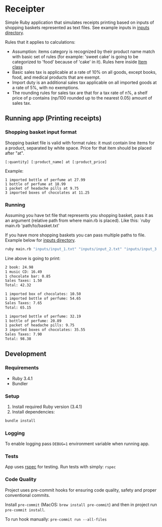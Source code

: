 # Receipter

Simple Ruby application that simulates receipts printing based on inputs of shopping baskets represented as text files. See example inputs in [inputs directory](./inputs).

Rules that it applies to calculations:

- Assumption: items category is recognized by their product name match with basic set of rules (for example: 'sweet cake' is going to be categorized to 'food' because of 'cake' in it). Rules here inside [Item class](./app/models/item.rb)
- Basic sales tax is applicable at a rate of 10% on all goods, except books, food, and medical products that are exempt.
- Import duty is an additional sales tax applicable on all imported goods at a rate of 5%, with no exemptions.
- The rounding rules for sales tax are that for a tax rate of n%, a shelf price of p contains (np/100 rounded up to the nearest 0.05) amount of sales tax.

## Running app (Printing receipts)

### Shopping basket input format

Shopping basket file is valid with format rules: it must contain line items for a product, separated by white space. Price for that item should be placed after "at".

```
[:quantity] [:product_name] at [:product_price]
```

Example:

```text
1 imported bottle of perfume at 27.99
1 bottle of perfume at 18.99
1 packet of headache pills at 9.75
3 imported boxes of chocolates at 11.25
```

### Running

Assuming you have txt file that represents you shopping basket, pass it as an argument (relative path from where main.rb is placed). Like this: `ruby main.rb 'path/to/basket.txt'

If you have more shopping baskets you can pass multiple paths to file. Example below
for [inputs directory](./inputs).

```bash
ruby main.rb "inputs/input_1.txt" "inputs/input_2.txt" "inputs/input_3.txt"
```

Line above is going to print:

```bash
2 book: 24.98
1 music CD: 16.49
1 chocolate bar: 0.85
Sales Taxes: 1.50
Total: 42.32

1 imported box of chocolates: 10.50
1 imported bottle of perfume: 54.65
Sales Taxes: 7.65
Total: 65.15

1 imported bottle of perfume: 32.19
1 bottle of perfume: 20.89
1 packet of headache pills: 9.75
3 imported boxes of chocolates: 35.55
Sales Taxes: 7.90
Total: 98.38
```

## Development

### Requirements

- Ruby 3.4.1
- Bundler

### Setup

1. Install required Ruby version (3.4.1)
2. Install dependencies:

```bash
bundle install
```

### Logging

To enable logging pass `DEBUG=1` environment variable when running app.

### Tests

App uses [rspec](https://rspec.info) for testing.
Run tests with simply: `rspec`

### Code Quality

Project uses pre-commit hooks for ensuring code quality, safety and proper conventional commits.

Install `pre-commit` (MacOS: `brew install pre-commit`) and then in project run `pre-commit install`.

To run hook manually: `pre-commit run --all-files`
